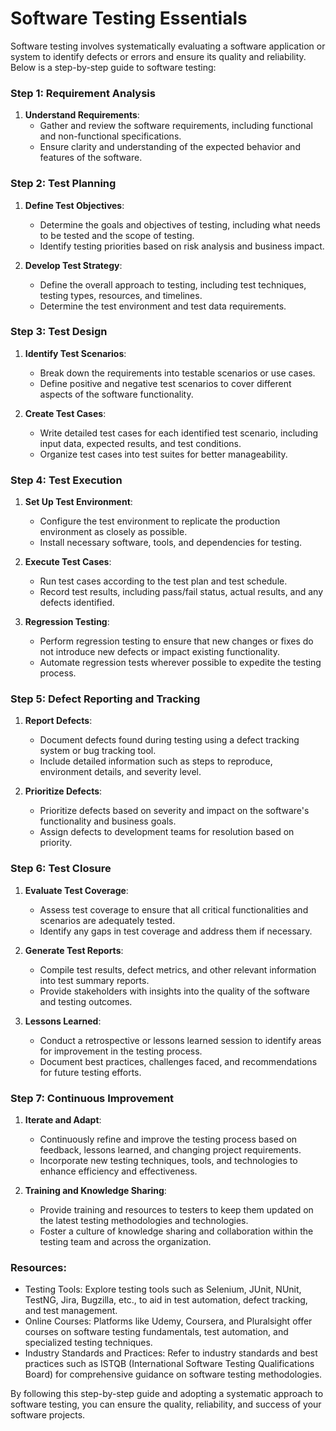 # Software Testing Essentials

Software testing involves systematically evaluating a software application or system to identify defects or errors and ensure its quality and reliability. Below is a step-by-step guide to software testing:

### Step 1: Requirement Analysis
1. **Understand Requirements**: 
   - Gather and review the software requirements, including functional and non-functional specifications.
   - Ensure clarity and understanding of the expected behavior and features of the software.

### Step 2: Test Planning
1. **Define Test Objectives**:
   - Determine the goals and objectives of testing, including what needs to be tested and the scope of testing.
   - Identify testing priorities based on risk analysis and business impact.

2. **Develop Test Strategy**:
   - Define the overall approach to testing, including test techniques, testing types, resources, and timelines.
   - Determine the test environment and test data requirements.

### Step 3: Test Design
1. **Identify Test Scenarios**:
   - Break down the requirements into testable scenarios or use cases.
   - Define positive and negative test scenarios to cover different aspects of the software functionality.

2. **Create Test Cases**:
   - Write detailed test cases for each identified test scenario, including input data, expected results, and test conditions.
   - Organize test cases into test suites for better manageability.

### Step 4: Test Execution
1. **Set Up Test Environment**:
   - Configure the test environment to replicate the production environment as closely as possible.
   - Install necessary software, tools, and dependencies for testing.

2. **Execute Test Cases**:
   - Run test cases according to the test plan and test schedule.
   - Record test results, including pass/fail status, actual results, and any defects identified.

3. **Regression Testing**:
   - Perform regression testing to ensure that new changes or fixes do not introduce new defects or impact existing functionality.
   - Automate regression tests wherever possible to expedite the testing process.

### Step 5: Defect Reporting and Tracking
1. **Report Defects**:
   - Document defects found during testing using a defect tracking system or bug tracking tool.
   - Include detailed information such as steps to reproduce, environment details, and severity level.

2. **Prioritize Defects**:
   - Prioritize defects based on severity and impact on the software's functionality and business goals.
   - Assign defects to development teams for resolution based on priority.

### Step 6: Test Closure
1. **Evaluate Test Coverage**:
   - Assess test coverage to ensure that all critical functionalities and scenarios are adequately tested.
   - Identify any gaps in test coverage and address them if necessary.

2. **Generate Test Reports**:
   - Compile test results, defect metrics, and other relevant information into test summary reports.
   - Provide stakeholders with insights into the quality of the software and testing outcomes.

3. **Lessons Learned**:
   - Conduct a retrospective or lessons learned session to identify areas for improvement in the testing process.
   - Document best practices, challenges faced, and recommendations for future testing efforts.

### Step 7: Continuous Improvement
1. **Iterate and Adapt**:
   - Continuously refine and improve the testing process based on feedback, lessons learned, and changing project requirements.
   - Incorporate new testing techniques, tools, and technologies to enhance efficiency and effectiveness.

2. **Training and Knowledge Sharing**:
   - Provide training and resources to testers to keep them updated on the latest testing methodologies and technologies.
   - Foster a culture of knowledge sharing and collaboration within the testing team and across the organization.

### Resources:
- Testing Tools: Explore testing tools such as Selenium, JUnit, NUnit, TestNG, Jira, Bugzilla, etc., to aid in test automation, defect tracking, and test management.
- Online Courses: Platforms like Udemy, Coursera, and Pluralsight offer courses on software testing fundamentals, test automation, and specialized testing techniques.
- Industry Standards and Practices: Refer to industry standards and best practices such as ISTQB (International Software Testing Qualifications Board) for comprehensive guidance on software testing methodologies.

By following this step-by-step guide and adopting a systematic approach to software testing, you can ensure the quality, reliability, and success of your software projects.